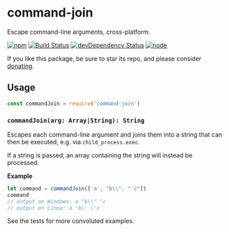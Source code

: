 # command-join

Escape command-line arguments, cross-platform.

[![npm](https://img.shields.io/npm/v/command-join.svg?style=flat-square)](https://www.npmjs.com/package/command-join)
[![Build Status](https://img.shields.io/travis/seangenabe/command-join/master.svg?style=flat-square)](https://travis-ci.org/seangenabe/command-join)
[![devDependency Status](https://img.shields.io/david/dev/seangenabe/command-join.svg?style=flat-square)](https://david-dm.org/seangenabe/command-join#info=devDependencies)
[![node](https://img.shields.io/node/v/command-join.svg?style=flat-square)](https://nodejs.org/en/download/)

If you like this package, be sure to star its repo, and please consider [donating](https://seangenabe.netlify.com/donate).

## Usage

```javascript
const commandJoin = require('command-join')
```

### `commandJoin(arg: Array|String): String`

Escapes each command-line argument and joins them into a string that can then be executed, e.g. via `child_process.exec`.

If a string is passed, an array containing the string will instead be processed.

**Example**

```javascript
let command = commandJoin(['a', "b\\", "'c"])
command
// output on Windows: a "b\\" 'c
// output on Linux: a 'b\' \'c
```

See the tests for more convoluted examples.
